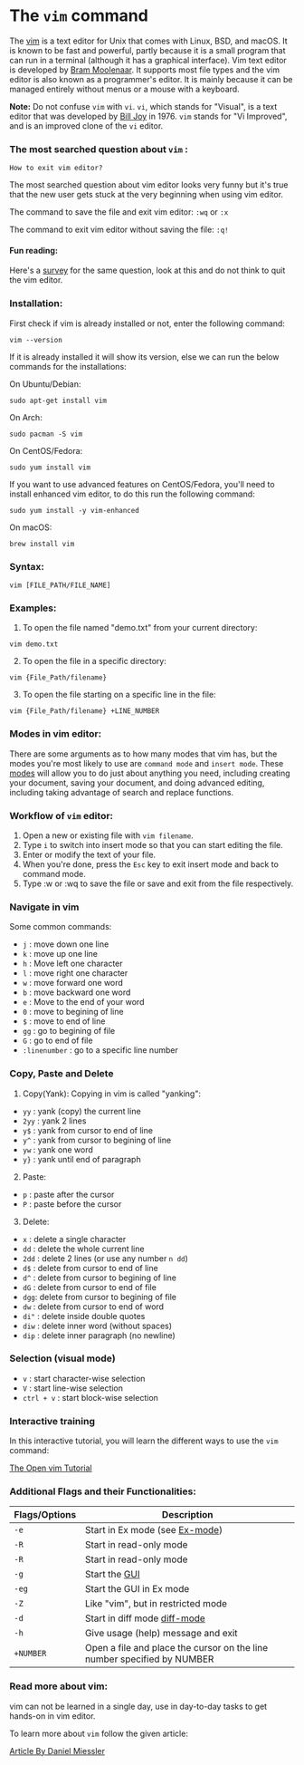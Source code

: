 # The `vim` command

The [vim](https://www.vim.org/) is a text editor for Unix that comes with Linux, BSD, and macOS. It is known to be fast and powerful, partly because it is a small program that can run in a terminal (although it has a graphical interface). 
Vim text editor is developed by [Bram Moolenaar](https://en.wikipedia.org/wiki/Bram_Moolenaar). It supports most file types and the vim editor is also known as a programmer's editor. It is mainly because it can be managed entirely without menus or a mouse with a keyboard.

**Note:** Do not confuse `vim` with `vi`. `vi`, which stands for "Visual", is a text editor that was developed by [Bill Joy](https://en.wikipedia.org/wiki/Bill_Joy) in 1976. `vim` stands for "Vi Improved", and is an improved clone of the `vi` editor.

### The most searched question about ```vim``` :
``How to exit vim editor?``

The most searched question about vim editor looks very funny but it's true that the new user gets stuck at the very beginning when using vim editor.

The command to save the file and exit vim editor: ```:wq``` or ```:x```

The command to exit vim editor without saving the file: ```:q!```

#### Fun reading:
Here's a [survey](https://stackoverflow.blog/2017/05/23/stack-overflow-helping-one-million-developers-exit-vim/) for the same question, look at this and do not think to quit the vim editor.

### Installation:
First check if vim is already installed or not, enter the following command:
```
vim --version
```
If it is already installed it will show its version, else we can run the below commands for the installations:

On Ubuntu/Debian:

```
sudo apt-get install vim
```

On Arch:

```
sudo pacman -S vim
```

On CentOS/Fedora:

```
sudo yum install vim
```
If you want to use advanced features on CentOS/Fedora, you'll need to install enhanced vim editor, to do this run the following command:

```
sudo yum install -y vim-enhanced
```

On macOS:

```
brew install vim
```

### Syntax:

```
vim [FILE_PATH/FILE_NAME]
```

### Examples:

1. To open the file named "demo.txt" from your current directory:

```
vim demo.txt
```

2. To open the file in a specific directory:

```
vim {File_Path/filename}
```

3. To open the file starting on a specific line in the file:

```
vim {File_Path/filename} +LINE_NUMBER
```
### Modes in vim editor: 
There are some arguments as to how many modes that vim has, but the modes you're most likely to use are ```command mode``` and ```insert mode```. These [modes](https://www.freecodecamp.org/news/vim-editor-modes-explained/) will allow you to do just about anything you need, including creating your document, saving your document, and doing advanced editing, including taking advantage of search and replace functions.

### Workflow of `vim` editor:
1. Open a new or existing file with ```vim filename```.
2. Type ```i``` to switch into insert mode so that you can start editing the file.
3. Enter or modify the text of your file.
4. When you're done, press the ```Esc``` key to exit insert mode and back to command mode.
5. Type :w or :wq to save the file or save and exit from the file respectively.

### Navigate in vim
Some common commands:

- `j` : move down one line
- `k` : move up one line
- `h` : Move left one character
- `l` : move right one character
- `w` : move forward one word
- `b` : move backward one word
- `e` : Move to the end of your word
- `0` : move to begining of line
- `$` : move to end of line
- `gg` : go to begining of file
- `G` : go to end of file
- `:linenumber` : go to a specific line number

### Copy, Paste and Delete
1. Copy(Yank):
Copying in vim is called "yanking":

- `yy` : yank (copy) the current line
- `2yy` : yank 2 lines
- `y$` : yank from cursor to end of line
- `y^` : yank from cursor to begining of line
- `yw` : yank one word
- `y}` : yank until end of paragraph

2. Paste:

- `p` : paste after the cursor
- `P` : paste before the cursor

3. Delete:

- `x` : delete a single character
- `dd` : delete the whole current line
- `2dd` : delete 2 lines (or use any number `n dd`)
- `d$` : delete from cursor to end of line
- `d^` : delete from cursor to begining of line
- `dG` : delete from cursor to end of file
- `dgg`:  delete from cursor to begining of file
- `dw` : delete from cursor to end of word
- `di"` : delete inside double quotes
- `diw` : delete inner word (without spaces)
- `dip` : delete inner paragraph (no newline)

### Selection (visual mode)

- `v` : start character-wise selection
- `V` : start line-wise selection
- `ctrl + v`  : start block-wise selection

### Interactive training

In this interactive tutorial, you will learn the different ways to use the `vim` command:

[The Open vim Tutorial](https://www.openvim.com/)

### Additional Flags and their Functionalities:

|**Flags/Options**  |<center>**Description**</center>   |
|:---|:---|
|`-e`|Start in Ex mode (see [Ex-mode](http://vimdoc.sourceforge.net/htmldoc/intro.html#Ex-mode))|
|`-R`|Start in read-only mode|
|`-R`|Start in read-only mode|
|`-g`|Start the [GUI](http://vimdoc.sourceforge.net/htmldoc/gui.html#GUI)|
|`-eg`|Start the GUI in Ex mode|
|`-Z`|Like "vim", but in restricted mode|
|`-d`|Start in diff mode [diff-mode](http://vimdoc.sourceforge.net/htmldoc/diff.html#diff-mode)|
|`-h`|Give usage (help) message and exit|
|`+NUMBER`|Open a file and place the cursor on the line number specified by NUMBER|

### Read more about vim: 

vim can not be learned in a single day, use in day-to-day tasks to get hands-on in vim editor.

To learn more about ```vim``` follow the given article:

[Article By Daniel Miessler](https://danielmiessler.com/study/vim/) 

